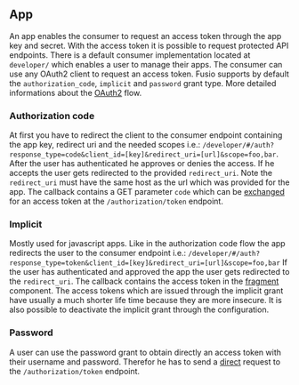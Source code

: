 
## App

An app enables the consumer to request an access token through the app key and
secret. With the access token it is possible to request protected API 
endpoints. There is a default consumer implementation located at `developer/` 
which enables a user to manage their apps. The consumer can use any OAuth2 client 
to request an access token. Fusio supports by default the `authorization_code`,
`implicit` and `password` grant type. More detailed informations about the 
[OAuth2] flow.

### Authorization code

At first you have to redirect the client to the consumer endpoint containing
the app key, redirect uri and the needed scopes i.e.: 
`/developer/#/auth?response_type=code&client_id=[key]&redirect_uri=[url]&scope=foo,bar`.
After the user has authenticated he approves or denies the access. If he accepts
the user gets redirected to the provided `redirect_uri`. Note the `redirect_uri` 
must have the same host as the url which was provided for the app. The callback 
contains a GET parameter `code` which can be [exchanged] for an access token at 
the `/authorization/token` endpoint.

### Implicit

Mostly used for javascript apps. Like in the authorization code flow the app
redirects the user to the consumer endpoint i.e.:
`/developer/#/auth?response_type=token&client_id=[key]&redirect_uri=[url]&scope=foo,bar`
If the user has authenticated and approved the app the user gets redirected to
the `redirect_uri`. The callback contains the access token in the [fragment] 
component. The access tokens which are issued through the implicit grant have 
usually a much shorter life time because they are more insecure. It is also 
possible to deactivate the implicit grant through the configuration.

### Password

A user can use the password grant to obtain directly an access token with 
their username and password. Therefor he has to send a [direct] request to the 
`/authorization/token` endpoint.


[OAuth2]: https://tools.ietf.org/html/rfc6749
[exchanged]: https://tools.ietf.org/html/rfc6749#section-4.1.3
[direct]: https://tools.ietf.org/html/rfc6749#section-4.3.2
[fragment]: https://tools.ietf.org/html/rfc6749#section-4.2.2
